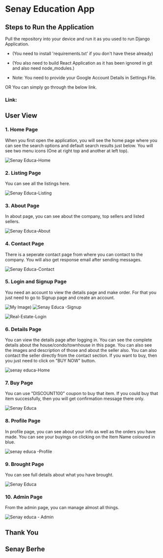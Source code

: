 # Senay Education App

## Steps to Run the Application

Pull the repository into your device and run it as you used to run Django Application.

-   (You need to install 'requirements.txt' if you don't have these already)

-   (You also need to build React Application as it has been ignored in git and also need node_modules.)

-   Note: You need to provide your Google Account Details in Settings File.

OR You can simply go through the below link.

### Link: 

## User View

### 1. Home Page

When you first open the application, you will see the home page where you can see the search options and default search results just below. You will see two menu icons (One at right top and another at left top).

![Senay Educa-Home](img3.png)

### 2. Listing Page

You can see all the listings here.

![Senay Educa-Listing](img2.png)

### 3. About Page

In about page, you can see about the company, top sellers and listed sellers.

![Senay Educa-About](img.png)

### 4. Contact Page

There is a seperate contact page from where you can contact to the company. You will also get response email after sending messages.

![Senay Educa-Contact]('img.png')

### 5. Login and Signup Page

You need an account to view the details page and make order. For that you just need to go to Signup page and create an account.


![My Image](img.png))
![Senay Educa -Signup](img.png)

![Real-Estate-Login](https://user-images.githubusercontent.com/71542496/126949599-60a26190-55d2-4110-aeb2-15ca19b34f07.png)

### 6. Details Page

You can view the details page after logging in. You can see the complete details about the house/condo/townhouse in this page. You can also see the images and description of those and about the seller also. You can also contact the seller directly from the contact section.
If you want to buy, then you just need to click on "BUY NOW" button.

![senay educa-Home](img3.png)

### 7. Buy Page

You can use "DISCOUNT100" coupon to buy that item. If you could buy that item successfully, then you will get confirmation message there only.

![Senay Educa](img.png)

### 8. Profile Page

In profile page, you can see about your info as well as the orders you have made. You can see your buyings on clicking on the Item Name coloured in blue.

![senay educa -Profile](img1.png)

### 9. Brought Page

You can see full details about what you have brought.

![Senay Educa](img2.png)

### 10. Admin Page

From the admin page, you can manage almost all things.

![Senay educa - Admin](img4.png)

## Thank You

## Senay Berhe

